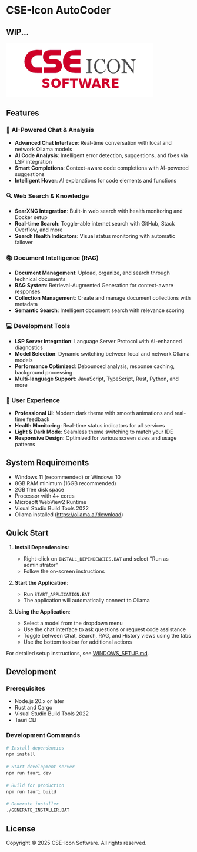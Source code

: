 # CSE-Icon AutoCoder

## WIP...

![CSE-Icon AutoCoder](./public/assets/cse-icon-logo.png)

## Features

### **🤖 AI-Powered Chat & Analysis**
- **Advanced Chat Interface**: Real-time conversation with local and network Ollama models
- **AI Code Analysis**: Intelligent error detection, suggestions, and fixes via LSP integration
- **Smart Completions**: Context-aware code completions with AI-powered suggestions
- **Intelligent Hover**: AI explanations for code elements and functions

### **🔍 Web Search & Knowledge**
- **SearXNG Integration**: Built-in web search with health monitoring and Docker setup
- **Real-time Search**: Toggle-able internet search with GitHub, Stack Overflow, and more
- **Search Health Indicators**: Visual status monitoring with automatic failover

### **📚 Document Intelligence (RAG)**
- **Document Management**: Upload, organize, and search through technical documents
- **RAG System**: Retrieval-Augmented Generation for context-aware responses
- **Collection Management**: Create and manage document collections with metadata
- **Semantic Search**: Intelligent document search with relevance scoring

### **💻 Development Tools**
- **LSP Server Integration**: Language Server Protocol with AI-enhanced diagnostics
- **Model Selection**: Dynamic switching between local and network Ollama models
- **Performance Optimized**: Debounced analysis, response caching, background processing
- **Multi-language Support**: JavaScript, TypeScript, Rust, Python, and more

### **🎨 User Experience**
- **Professional UI**: Modern dark theme with smooth animations and real-time feedback
- **Health Monitoring**: Real-time status indicators for all services
- **Light & Dark Mode**: Seamless theme switching to match your IDE
- **Responsive Design**: Optimized for various screen sizes and usage patterns

## System Requirements

- Windows 11 (recommended) or Windows 10
- 8GB RAM minimum (16GB recommended)
- 2GB free disk space
- Processor with 4+ cores
- Microsoft WebView2 Runtime
- Visual Studio Build Tools 2022
- Ollama installed (https://ollama.ai/download)

## Quick Start

1. **Install Dependencies**:
   - Right-click on `INSTALL_DEPENDENCIES.BAT` and select "Run as administrator"
   - Follow the on-screen instructions

2. **Start the Application**:
   - Run `START_APPLICATION.BAT`
   - The application will automatically connect to Ollama

3. **Using the Application**:
   - Select a model from the dropdown menu
   - Use the chat interface to ask questions or request code assistance
   - Toggle between Chat, Search, RAG, and History views using the tabs
   - Use the bottom toolbar for additional actions

For detailed setup instructions, see [WINDOWS_SETUP.md](./WINDOWS_SETUP.md).

## Development

### Prerequisites

- Node.js 20.x or later
- Rust and Cargo
- Visual Studio Build Tools 2022
- Tauri CLI

### Development Commands

```bash
# Install dependencies
npm install

# Start development server
npm run tauri dev

# Build for production
npm run tauri build

# Generate installer
./GENERATE_INSTALLER.BAT
```

## License

Copyright © 2025 CSE-Icon Software. All rights reserved.
